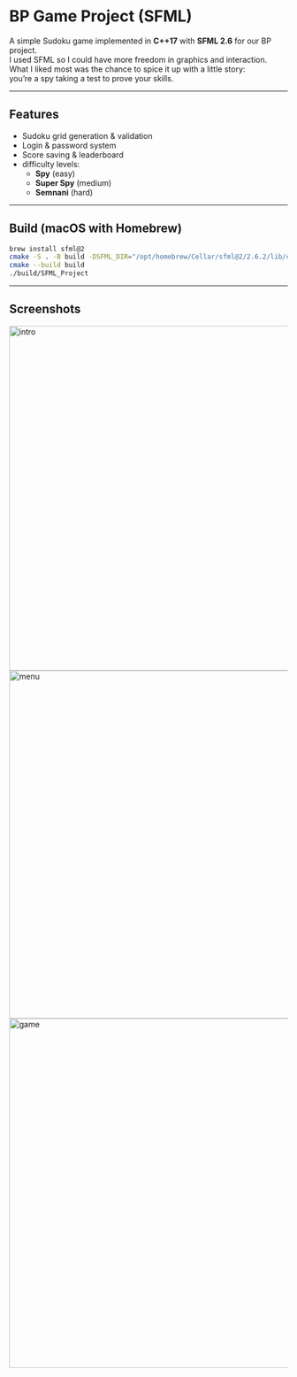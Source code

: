# BP Game Project (SFML)

A simple Sudoku game implemented in **C++17** with **SFML 2.6** for our BP project.  
I used SFML so I could have more freedom in graphics and interaction.  
What I liked most was the chance to spice it up with a little story:  
you’re a spy taking a test to prove your skills.

---

## Features

- Sudoku grid generation & validation  
- Login & password system  
- Score saving & leaderboard  
- difficulty levels:  
  - **Spy** (easy)  
  - **Super Spy** (medium)  
  - **Semnani** (hard)  

---

## Build (macOS with Homebrew)

```bash
brew install sfml@2
cmake -S . -B build -DSFML_DIR="/opt/homebrew/Cellar/sfml@2/2.6.2/lib/cmake/SFML"
cmake --build build
./build/SFML_Project
```

---

## Screenshots

<img width="818" height="623" alt="intro" src="https://github.com/user-attachments/assets/65d997b0-9421-49f4-bb6f-807a0cf29443" />
<img width="799" height="629" alt="menu" src="https://github.com/user-attachments/assets/40928146-065e-40a7-b597-e8d76a3c0e99" />
<img width="784" height="632" alt="game" src="https://github.com/user-attachments/assets/bab473ce-8402-4c27-a567-c2277cb7d009" />
